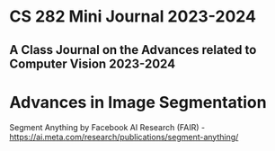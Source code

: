 # CS 282 Mini Journal 2023-2024

A Class Journal on the Advances related to Computer Vision 2023-2024
---------------------------------------------------------------------

Advances in Image Segmentation
==============================

Segment Anything by Facebook AI Research (FAIR) - https://ai.meta.com/research/publications/segment-anything/

